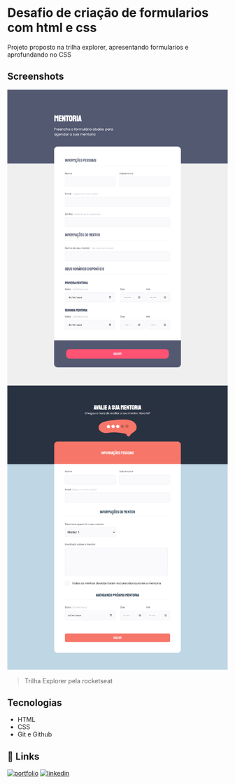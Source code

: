 # Desafio de criação de formularios com html e css

Projeto proposto na trilha explorer, apresentando formularios e aprofundando no CSS


## Screenshots

![App Screenshot](https://github.com/MarceloM98/Desafio5/raw/master/layout1.png)
![App Screenshot](https://github.com/MarceloM98/Desafio5/raw/master/layout2.png)

> Trilha Explorer pela rocketseat
## Tecnologias

- HTML
- CSS
- Git e Github


## 🔗 Links
[![portfolio](https://img.shields.io/badge/my_portfolio-000?style=for-the-badge&logo=ko-fi&logoColor=white)](https://github.com/MarceloM98)
[![linkedin](https://img.shields.io/badge/linkedin-0A66C2?style=for-the-badge&logo=linkedin&logoColor=white)](https://www.linkedin.com/in/marcelo-martins-3201aa22b/)
